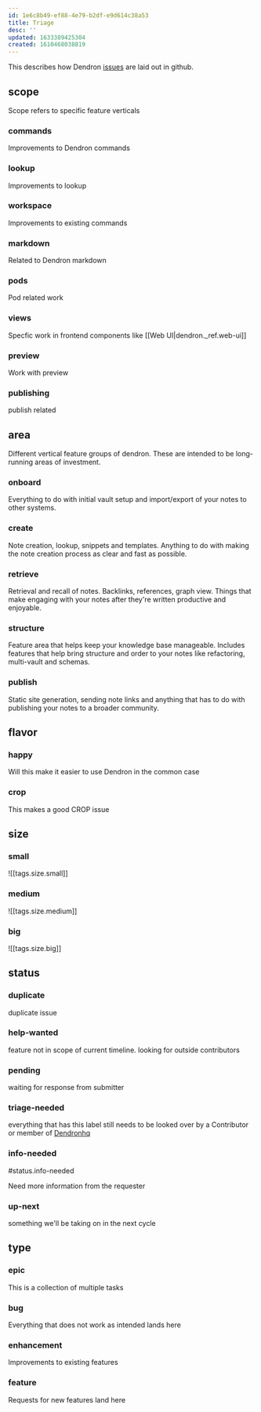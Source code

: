 ```yaml
---
id: 1e6c8b49-ef88-4e79-b2df-e9d614c38a53
title: Triage
desc: ''
updated: 1633389425304
created: 1610468038819
---
```


This describes how Dendron [issues](https://github.com/dendronhq/dendron/labels?page=1&sort=name-asc) are laid out in github.

## scope
Scope refers to specific feature verticals

<!-- ### frontend

Frontend related tasks

### backend

Backend related tasks -->

### commands

Improvements to Dendron commands

### lookup

Improvements to lookup

### workspace

Improvements to existing commands 

### markdown

Related to Dendron markdown 

### pods

Pod related work

### views

Specfic work in frontend components like [[Web UI|dendron._ref.web-ui]]

### preview

Work with preview

### publishing

publish related


## area

Different vertical feature groups of dendron. These are intended to be long-running areas of investment.

### onboard

Everything to do with initial vault setup and import/export of your notes to other systems.

### create

Note creation, lookup, snippets and templates. Anything to do with making the note creation process as clear and fast as possible.

### retrieve

Retrieval and recall of notes. Backlinks, references, graph view. Things that make engaging with your notes after they're written productive and enjoyable.

### structure

Feature area that helps keep your knowledge base manageable. Includes features that help bring structure and order to your notes like refactoring, multi-vault and schemas.

### publish

Static site generation, sending note links and anything that has to do with publishing your notes to a broader community.

## flavor

### happy
Will this make it easier to use Dendron in the common case

### crop
This makes a good CROP issue

## size

### small

![[tags.size.small]]

### medium

![[tags.size.medium]]

### big

![[tags.size.big]]

## status

### duplicate

duplicate issue

### help-wanted

feature not in scope of current timeline. looking for outside contributors

### pending

waiting for response from submitter

### triage-needed

everything that has this label still needs to be looked over by a Contributor or member of [Dendronhq](https://github.com/dendronhq)

### info-needed
#status.info-needed

Need more information from the requester

### up-next

something we'll be taking on in the next cycle

## type

### epic

This is a collection of multiple tasks

### bug

Everything that does not work as intended lands here

### enhancement

Improvements to existing features

### feature

Requests for new features land here
